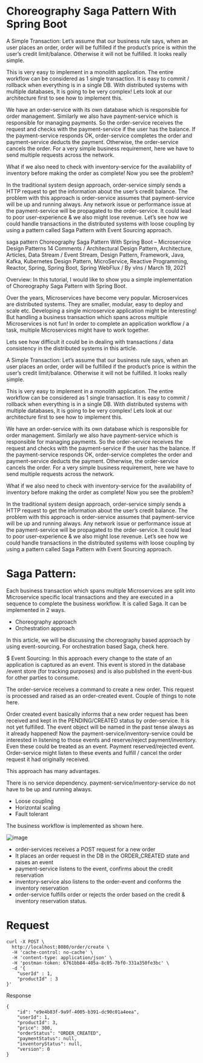 # Choreography Saga Pattern With Spring Boot

A Simple Transaction:
Let’s assume that our business rule says, when an user places an order, order will be fulfilled if the product’s price is within the user’s credit limit/balance. Otherwise it will not be fulfilled. It looks really simple.

This is very easy to implement in a monolith application. The entire workflow can be considered as 1 single transaction. It is easy to commit / rollback when everything is in a single DB. With distributed systems with multiple databases, It is going to be very complex! Lets look at our architecture first to see how to implement this.

We have an order-service with its own database which is responsible for order management. Similarly we also have payment-service which is responsible for managing payments. So the order-service receives the request and checks with the payment-service if the user has the balance. If the payment-service responds OK, order-service completes the order and payment-service deducts the payment. Otherwise, the order-service cancels the order. For a very simple business requirement, here we have to send multiple requests across the network.


What if we also need to check with inventory-service for the availability of inventory before making the order as complete! Now you see the problem?

In the traditional system design approach, order-service simply sends a HTTP request to get the information about the user’s credit balance. The problem with this approach is order-service assumes that payment-service will be up and running always. Any network issue or performance issue at the payment-service will be propagated to the order-service. It could lead to poor user-experience & we also might lose revenue. Let’s see how we could handle transactions in the distributed systems with loose coupling by using a pattern called Saga Pattern with Event Sourcing approach.

saga pattern
Choreography Saga Pattern With Spring Boot – Microservice Design Patterns
14 Comments / Architectural Design Pattern, Architecture, Articles, Data Stream / Event Stream, Design Pattern, Framework, Java, Kafka, Kubernetes Design Pattern, MicroService, Reactive Programming, Reactor, Spring, Spring Boot, Spring WebFlux / By vIns / March 19, 2021

 
Overview:
In this tutorial, I would like to show you a simple implementation of Choreography Saga Pattern with Spring Boot.

Over the years, Microservices have become very popular. Microservices are distributed systems. They are smaller, modular, easy to deploy and scale etc. Developing a single microservice application might be interesting! But handling a business transaction which spans across multiple Microservices is not fun!  In order to complete an application workflow / a task, multiple Microservices might have to work together.

Lets see how difficult it could be in dealing with transactions / data consistency in the distributed systems in this article.

A Simple Transaction:
Let’s assume that our business rule says, when an user places an order, order will be fulfilled if the product’s price is within the user’s credit limit/balance. Otherwise it will not be fulfilled. It looks really simple.

This is very easy to implement in a monolith application. The entire workflow can be considered as 1 single transaction. It is easy to commit / rollback when everything is in a single DB. With distributed systems with multiple databases, It is going to be very complex! Lets look at our architecture first to see how to implement this.

We have an order-service with its own database which is responsible for order management. Similarly we also have payment-service which is responsible for managing payments. So the order-service receives the request and checks with the payment-service if the user has the balance. If the payment-service responds OK, order-service completes the order and payment-service deducts the payment. Otherwise, the order-service cancels the order. For a very simple business requirement, here we have to send multiple requests across the network.

What if we also need to check with inventory-service for the availability of inventory before making the order as complete! Now you see the problem?

In the traditional system design approach, order-service simply sends a HTTP request to get the information about the user’s credit balance. The problem with this approach is order-service assumes that payment-service will be up and running always. Any network issue or performance issue at the payment-service will be propagated to the order-service. It could lead to poor user-experience & we also might lose revenue. Let’s see how we could handle transactions in the distributed systems with loose coupling by using a pattern called Saga Pattern with Event Sourcing approach.

# Saga Pattern:
Each business transaction which spans multiple Microservices are split into Microservice specific local transactions and they are executed in a sequence to complete the business workflow. It is called Saga. It can be implemented in 2 ways.

- Choreography approach
- Orchestration approach

In this article, we will be discussing the choreography based approach by using event-sourcing. For orchestration based Saga, check here.

$ Event Sourcing:
In this approach every change to the state of an application is captured as an event. This event is stored in the database /event store (for tracking purposes) and is also published in the event-bus for other parties to consume.


The order-service receives a command to create a new order. This request is processed and raised as an order-created event. Couple of things to note here.

Order created event basically informs that a new order request has been received and kept in the PENDING/CREATED status by order-service. It is not yet fulfilled.
The event object will be named in the past tense always as it already happened!
Now the payment-service/inventory-service could be interested in listening to those events and reserve/reject payment/inventory. Even these could be treated as an event. Payment reserved/rejected event. Order-service might listen to these events and fulfill / cancel the order request it had originally received.

This approach has many advantages.

There is no service dependency. payment-service/inventory-service do not have to be up and running always.
- Loose coupling
- Horizontal scaling
- Fault tolerant

The business workflow is implemented as shown here.

![image](https://user-images.githubusercontent.com/54174687/118979170-d3d2b800-b995-11eb-8e5c-224df8ee7e00.png)


- order-services receives a POST request for a new order
- It places an order request in the DB in the ORDER_CREATED state and raises an event
- payment-service listens to the event, confirms about the credit reservation
- inventory-service also listens to the order-event and conforms the inventory reservation
- order-service fulfills order or rejects the order based on the credit & inventory reservation status.


# Request

```
curl -X POST \
  http://localhost:8080/order/create \
  -H 'cache-control: no-cache' \
  -H 'content-type: application/json' \
  -H 'postman-token: 6761bb84-405a-8c05-7bf0-331a350fe3bc' \
  -d '{
	"userId" : 1,
	"productId" : 3
}'
```

Response

```
{
    "id": "e9e4b83f-9a9f-4005-b391-dc90c01a4eea",
    "userId": 1,
    "productId": 3,
    "price": 300,
    "orderStatus": "ORDER_CREATED",
    "paymentStatus": null,
    "inventoryStatus": null,
    "version": 0
}
```

